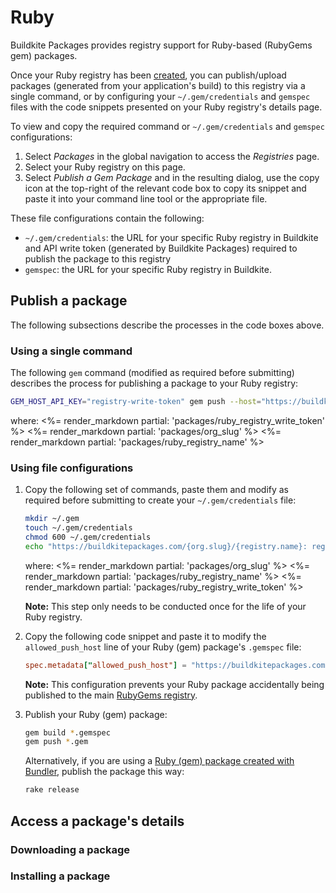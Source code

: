 # Ruby

Buildkite Packages provides registry support for Ruby-based (RubyGems gem) packages.

Once your Ruby registry has been [created](/docs/packages/manage-registries#create-a-registry), you can publish/upload packages (generated from your application's build) to this registry via a single command, or by configuring your `~/.gem/credentials` and `gemspec` files with the code snippets presented on your Ruby registry's details page.

To view and copy the required command or  `~/.gem/credentials` and `gemspec` configurations:

1. Select _Packages_ in the global navigation to access the _Registries_ page.
1. Select your Ruby registry on this page.
1. Select _Publish a Gem Package_ and in the resulting dialog, use the copy icon at the top-right of the relevant code box to copy its snippet and paste it into your command line tool or the appropriate file.

These file configurations contain the following:

- `~/.gem/credentials`: the URL for your specific Ruby registry in Buildkite and API write token (generated by Buildkite Packages) required to publish the package to this registry
- `gemspec`: the URL for your specific Ruby registry in Buildkite.

## Publish a package

The following subsections describe the processes in the code boxes above.

### Using a single command

The following `gem` command (modified as required before submitting) describes the process for publishing a package to your Ruby registry:

```bash
GEM_HOST_API_KEY="registry-write-token" gem push --host="https://buildkitepackages.com/{org.slug}/{registry.name}" *.gem
```

where:
<%= render_markdown partial: 'packages/ruby_registry_write_token' %>
<%= render_markdown partial: 'packages/org_slug' %>
<%= render_markdown partial: 'packages/ruby_registry_name' %>

### Using file configurations

1. Copy the following set of commands, paste them and modify as required before submitting to create your `~/.gem/credentials` file:

    ```bash
    mkdir ~/.gem
    touch ~/.gem/credentials
    chmod 600 ~/.gem/credentials
    echo "https://buildkitepackages.com/{org.slug}/{registry.name}: registry-write-token" >> ~/.gem/credentials
    ```

    where:
    <%= render_markdown partial: 'packages/org_slug' %>
    <%= render_markdown partial: 'packages/ruby_registry_name' %>
    <%= render_markdown partial: 'packages/ruby_registry_write_token' %>

    **Note:** This step only needs to be conducted once for the life of your Ruby registry.

1. Copy the following code snippet and paste it to modify the `allowed_push_host` line of your Ruby (gem) package's `.gemspec` file:

    ```conf
    spec.metadata["allowed_push_host"] = "https://buildkitepackages.com/{org.slug}/{registry.name}"
    ```

    **Note:** This configuration prevents your Ruby package accidentally being published to the main [RubyGems registry](https://rubygems.org/).

1. Publish your Ruby (gem) package:

    ```bash
    gem build *.gemspec
    gem push *.gem
    ```

    Alternatively, if you are using a [Ruby (gem) package created with Bundler](https://bundler.io/guides/creating_gem.html#releasing-the-gem), publish the package this way:

    ```bash
    rake release
    ```

## Access a package's details

### Downloading a package

### Installing a package

